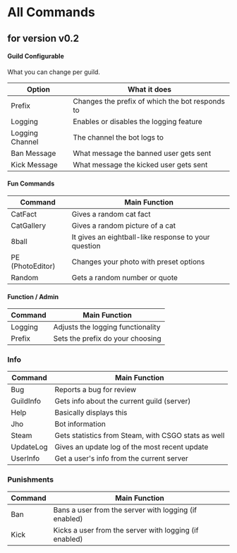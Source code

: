 # All Commands
## for version v0.2

#### Guild Configurable
What you can change per guild. <br />

Option | What it does
---|---
Prefix | Changes the prefix of which the bot responds to
Logging | Enables or disables the logging feature
Logging Channel | The channel the bot logs to
Ban Message | What message the banned user gets sent
Kick Message | What message the kicked user gets sent

#### Fun Commands
Command | Main Function
---|--- 
CatFact | Gives a random cat fact
CatGallery | Gives a random picture of a cat
8ball | It gives an eightball-like response to your question
PE (PhotoEditor) | Changes your photo with preset options
Random | Gets a random number or quote

#### Function / Admin
Command | Main Function
---|---
Logging | Adjusts the logging functionality
Prefix | Sets the prefix do your choosing

### Info
Command | Main Function
---|---
Bug | Reports a bug for review
GuildInfo | Gets info about the current guild (server)
Help | Basically displays this
Jho | Bot information
Steam | Gets statistics from Steam, with CSGO stats as well
UpdateLog | Gives an update log of the most recent update
UserInfo | Get a user's info from the current server

### Punishments
Command | Main Function
---|---
Ban | Bans a user from the server with logging (if enabled)
Kick | Kicks a user from the server with logging (if enabled)

